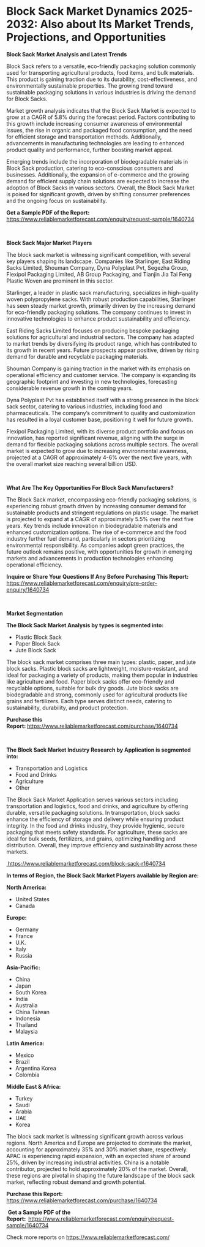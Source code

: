 <p><h1>Block Sack Market Dynamics 2025-2032: Also about Its Market Trends, Projections, and Opportunities</h1></p><p><strong>Block Sack Market Analysis and Latest Trends</strong></p>
<p><p>Block Sack refers to a versatile, eco-friendly packaging solution commonly used for transporting agricultural products, food items, and bulk materials. This product is gaining traction due to its durability, cost-effectiveness, and environmentally sustainable properties. The growing trend toward sustainable packaging solutions in various industries is driving the demand for Block Sacks.</p><p>Market growth analysis indicates that the Block Sack Market is expected to grow at a CAGR of 5.8% during the forecast period. Factors contributing to this growth include increasing consumer awareness of environmental issues, the rise in organic and packaged food consumption, and the need for efficient storage and transportation methods. Additionally, advancements in manufacturing technologies are leading to enhanced product quality and performance, further boosting market appeal.</p><p>Emerging trends include the incorporation of biodegradable materials in Block Sack production, catering to eco-conscious consumers and businesses. Additionally, the expansion of e-commerce and the growing demand for efficient supply chain solutions are expected to increase the adoption of Block Sacks in various sectors. Overall, the Block Sack Market is poised for significant growth, driven by shifting consumer preferences and the ongoing focus on sustainability.</p></p>
<p><strong>Get a Sample PDF of the Report:&nbsp;</strong> <a href="https://www.reliablemarketforecast.com/enquiry/request-sample/1640734?utm_campaign=3182&utm_medium=2&utm_source=Github&utm_content=ia&utm_term=23032025&utm_id=block-sack">https://www.reliablemarketforecast.com/enquiry/request-sample/1640734</a></p>
<p>&nbsp;</p>
<p><strong>Block Sack Major Market Players</strong></p>
<p><p>The block sack market is witnessing significant competition, with several key players shaping its landscape. Companies like Starlinger, East Riding Sacks Limited, Shouman Company, Dyna Polyplast Pvt, Segezha Group, Flexipol Packaging Limited, AB Group Packaging, and Tianjin Jia Tai Feng Plastic Woven are prominent in this sector.</p><p>Starlinger, a leader in plastic sack manufacturing, specializes in high-quality woven polypropylene sacks. With robust production capabilities, Starlinger has seen steady market growth, primarily driven by the increasing demand for eco-friendly packaging solutions. The company continues to invest in innovative technologies to enhance product sustainability and efficiency.</p><p>East Riding Sacks Limited focuses on producing bespoke packaging solutions for agricultural and industrial sectors. The company has adapted to market trends by diversifying its product range, which has contributed to its growth in recent years. Future prospects appear positive, driven by rising demand for durable and recyclable packaging materials.</p><p>Shouman Company is gaining traction in the market with its emphasis on operational efficiency and customer service. The company is expanding its geographic footprint and investing in new technologies, forecasting considerable revenue growth in the coming years.</p><p>Dyna Polyplast Pvt has established itself with a strong presence in the block sack sector, catering to various industries, including food and pharmaceuticals. The company’s commitment to quality and customization has resulted in a loyal customer base, positioning it well for future growth.</p><p>Flexipol Packaging Limited, with its diverse product portfolio and focus on innovation, has reported significant revenue, aligning with the surge in demand for flexible packaging solutions across multiple sectors. The overall market is expected to grow due to increasing environmental awareness, projected at a CAGR of approximately 4-6% over the next five years, with the overall market size reaching several billion USD.</p></p>
<p>&nbsp;</p>
<p><strong>What Are The Key Opportunities For Block Sack Manufacturers?</strong></p>
<p><p>The Block Sack market, encompassing eco-friendly packaging solutions, is experiencing robust growth driven by increasing consumer demand for sustainable products and stringent regulations on plastic usage. The market is projected to expand at a CAGR of approximately 5.5% over the next five years. Key trends include innovation in biodegradable materials and enhanced customization options. The rise of e-commerce and the food industry further fuel demand, particularly in sectors prioritizing environmental responsibility. As companies adopt green practices, the future outlook remains positive, with opportunities for growth in emerging markets and advancements in production technologies enhancing operational efficiency.</p></p>
<p><strong>Inquire or Share Your Questions If Any Before Purchasing This Report:</strong> <a href="https://www.reliablemarketforecast.com/enquiry/pre-order-enquiry/1640734?utm_campaign=3182&utm_medium=2&utm_source=Github&utm_content=ia&utm_term=23032025&utm_id=block-sack">https://www.reliablemarketforecast.com/enquiry/pre-order-enquiry/1640734</a></p>
<p>&nbsp;</p>
<p><strong>Market Segmentation</strong></p>
<p><strong>The Block Sack Market Analysis by types is segmented into:</strong></p>
<p><ul><li>Plastic Block Sack</li><li>Paper Block Sack</li><li>Jute Block Sack</li></ul></p>
<p><p>The block sack market comprises three main types: plastic, paper, and jute block sacks. Plastic block sacks are lightweight, moisture-resistant, and ideal for packaging a variety of products, making them popular in industries like agriculture and food. Paper block sacks offer eco-friendly and recyclable options, suitable for bulk dry goods. Jute block sacks are biodegradable and strong, commonly used for agricultural products like grains and fertilizers. Each type serves distinct needs, catering to sustainability, durability, and product protection.</p></p>
<p><strong>Purchase this Report:&nbsp;</strong><a href="https://www.reliablemarketforecast.com/purchase/1640734?utm_campaign=3182&utm_medium=2&utm_source=Github&utm_content=ia&utm_term=23032025&utm_id=block-sack">https://www.reliablemarketforecast.com/purchase/1640734</a></p>
<p>&nbsp;</p>
<p><strong>The Block Sack Market Industry Research by Application is segmented into:</strong></p>
<p><ul><li>Transportation and Logistics</li><li>Food and Drinks</li><li>Agriculture</li><li>Other</li></ul></p>
<p><p>The Block Sack Market Application serves various sectors including transportation and logistics, food and drinks, and agriculture by offering durable, versatile packaging solutions. In transportation, block sacks enhance the efficiency of storage and delivery while ensuring product integrity. In the food and drinks industry, they provide hygienic, secure packaging that meets safety standards. For agriculture, these sacks are ideal for bulk seeds, fertilizers, and grains, optimizing handling and distribution. Overall, they improve efficiency and sustainability across these markets.</p></p>
<p><a href="https://www.reliablemarketforecast.com/block-sack-r1640734?utm_campaign=3182&utm_medium=2&utm_source=Github&utm_content=ia&utm_term=23032025&utm_id=block-sack">&nbsp;https://www.reliablemarketforecast.com/block-sack-r1640734</a></p>
<p><strong>In terms of Region, the Block Sack Market Players available by Region are:</strong></p>
<p>
    <p> <strong> North America: </strong>
        <ul>
            <li>United States</li>
            <li>Canada</li>
        </ul>
        </p> 
    <p> <strong> Europe: </strong>
        <ul>
            <li>Germany</li>
            <li>France</li>
            <li>U.K.</li>
            <li>Italy</li>
            <li>Russia</li>
        </ul>
        </p> 
    <p> <strong> Asia-Pacific: </strong>
        <ul>
            <li>China</li>
            <li>Japan</li>
            <li>South Korea</li>
            <li>India</li>
            <li>Australia</li>
            <li>China Taiwan</li>
            <li>Indonesia</li>
            <li>Thailand</li>
            <li>Malaysia</li>
        </ul>
        </p> 
    <p> <strong> Latin America: </strong>
        <ul>
            <li>Mexico</li>
            <li>Brazil</li>
            <li>Argentina Korea</li>
            <li>Colombia</li>
        </ul>
        </p> 
    <p> <strong> Middle East & Africa: </strong>
        <ul>
            <li>Turkey</li>
            <li>Saudi</li>
            <li>Arabia</li>
            <li>UAE</li>
            <li>Korea</li>
        </ul>
    </p>
    </p>
<p><p>The block sack market is witnessing significant growth across various regions. North America and Europe are projected to dominate the market, accounting for approximately 35% and 30% market share, respectively. APAC is experiencing rapid expansion, with an expected share of around 25%, driven by increasing industrial activities. China is a notable contributor, projected to hold approximately 20% of the market. Overall, these regions are pivotal in shaping the future landscape of the block sack market, reflecting robust demand and growth potential.</p></p>
<p><strong>Purchase this Report: </strong><a href="https://www.reliablemarketforecast.com/purchase/1640734?utm_campaign=3182&utm_medium=2&utm_source=Github&utm_content=ia&utm_term=23032025&utm_id=block-sack">https://www.reliablemarketforecast.com/purchase/1640734</a></p>
<p>&nbsp;<strong>Get a Sample PDF of the Report:&nbsp;&nbsp;</strong><a href="https://www.reliablemarketforecast.com/enquiry/request-sample/1640734?utm_campaign=3182&utm_medium=2&utm_source=Github&utm_content=ia&utm_term=23032025&utm_id=block-sack">https://www.reliablemarketforecast.com/enquiry/request-sample/1640734</a></p>
<p><strong></strong></p>
<p>Check more reports on <a href="https://www.reliablemarketforecast.com/?utm_campaign=3182&utm_medium=2&utm_source=Github&utm_content=ia&utm_term=23032025&utm_id=block-sack">https://www.reliablemarketforecast.com/</a></p>